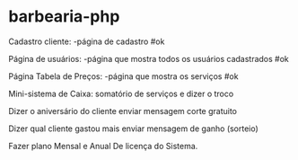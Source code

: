 # barbearia-php

Cadastro cliente: 
    -página de cadastro #ok

Página de usuários:
    -página que mostra todos os usuários cadastrados #ok

Página Tabela de Preços:
    -página que mostra os serviços #ok

Mini-sistema de Caixa: somatório de serviços e dizer o troco

Dizer o aniversário do cliente enviar mensagem corte gratuito

Dizer qual cliente gastou mais enviar mensagem de ganho (sorteio)

Fazer plano Mensal e Anual De licença do Sistema.